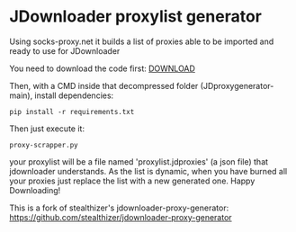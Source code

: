 # JDownloader proxylist generator

Using socks-proxy.net it builds a list of proxies able to be imported and ready to use for JDownloader

You need to download the code first:
[DOWNLOAD](https://github.com/masterofobzene/JDproxygenerator/archive/refs/heads/main.zip)

Then, with a CMD inside that decompressed folder (JDproxygenerator-main), install dependencies:
```
pip install -r requirements.txt
```

Then just execute it:

```
proxy-scrapper.py
```

your proxylist will be a file named 'proxylist.jdproxies' (a json file) that jdownloader understands.
As the list is dynamic, when you have burned all your proxies just replace the list with a new generated one. 
Happy Downloading!

This is a fork of stealthizer's jdownloader-proxy-generator: https://github.com/stealthizer/jdownloader-proxy-generator
